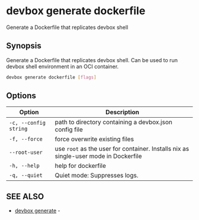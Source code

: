 # devbox generate dockerfile

Generate a Dockerfile that replicates devbox shell

## Synopsis

Generate a Dockerfile that replicates devbox shell. Can be used to run devbox shell environment in an OCI container.

```bash
devbox generate dockerfile [flags]
```

## Options

<!-- Markdown Table of Options -->
| Option | Description |
| --- | --- |
| `-c, --config string` | path to directory containing a devbox.json config file |
| `-f, --force` | force overwrite existing files |
| `--root-user` | use `root` as the user for container. Installs nix as single-user mode in Dockerfile |
| `-h, --help` | help for dockerfile |
| `-q, --quiet` | Quiet mode: Suppresses logs. |


## SEE ALSO

* [devbox generate](devbox_generate.md)	 - 

